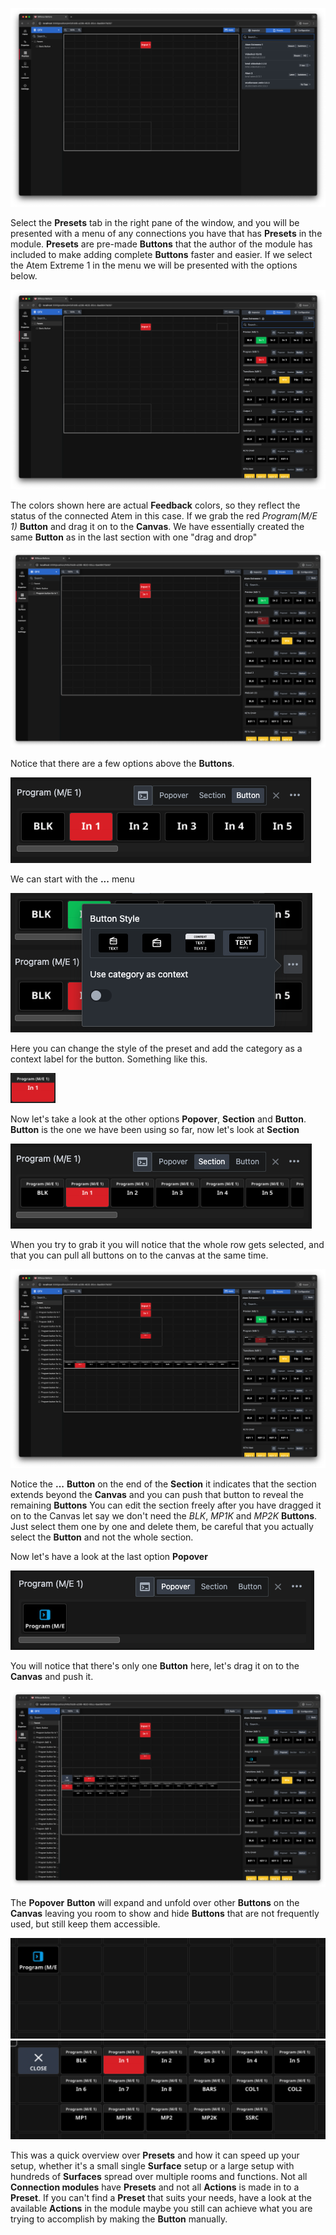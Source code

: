 
![Preset window 1](images/presets/preset_1.png 'Preset window 1')

Select the **Presets** tab in the right pane of the window, and you will be presented with a menu of any connections you have that has **Presets** in the module. **Presets** are pre-made **Buttons** that the author of the module has included to make adding complete **Buttons** faster and easier. If we select the Atem Extreme 1 in the menu we will be presented with the options below.

![Preset Atem](<images/presets/preset_2 .png> 'Preset Atem')

The colors shown here are actual **Feedback** colors, so they reflect the status of the connected Atem in this case. If we grab the red *Program(M/E 1)* **Button** and drag it on to the **Canvas**. We have essentially created the same **Button** as in the last section with one "drag and drop"

![Preset with Button](images/presets/preset_3.png 'Preset with Button')

Notice that there are a few options above the **Buttons**.

![Preset closeup](images/presets/preset_closeup.png 'Preset closeup')

We can start with the **...** menu

![Preset Style](images/presets/preset_closeup_2.png 'Preset style')

Here you can change the style of the preset and add the category as a context label for the button.
Something like this.

![Preset button closeup](images/presets/preset_button_closeup.png)

Now let's take a look at the other options **Popover**, **Section** and **Button**. **Button** is the one we have been using so far, now let's look at **Section**

![Preset Section](images/presets/preset_section.png 'Preset Section')

When you try to grab it you will notice that the whole row gets selected, and that you can pull all buttons on to the canvas at the same time.

![Preset section on canvas](images/presets/preset_section_on_canvas.png 'Preset section on canvas')

Notice the **...** **Button** on the end of the **Section** it indicates that the section extends beyond the **Canvas** and you can push that button to reveal the remaining **Buttons**
You can edit the section freely after you have dragged it on to the Canvas let say we don't need the *BLK*, *MP1K* and *MP2K* **Buttons**. Just select them one by one and delete them, be careful that you actually select the **Button** and not the whole section.

Now let's have a look at the last option **Popover**

![Preset Popover](images/presets/Preset_popover.png 'Preset Popover')

You will notice that there's only one **Button** here, let's drag it on to the **Canvas** and push it.

![Preset popover on Canvas](images/presets/preset_popover_on_canvas.png 'Preset popover on canvas')

The **Popover** **Button** will expand and unfold over other **Buttons** on the **Canvas** leaving you room to show and hide **Buttons** that are not frequently used, but still keep them accessible.

![ Popover closed](images/presets/popover_closed.png) ![Popover open](images/presets/popover_open.png)

This was a quick overview over **Presets** and how it can speed up your setup, whether it's a small single **Surface** setup or a large setup with hundreds of **Surfaces** spread over multiple rooms and functions. Not all **Connection modules** have **Presets** and not all **Actions** is made in to a **Preset**. If you can't find a **Preset** that suits your needs, have a look at the available **Actions** in the module maybe you still can achieve what you are trying to accomplish by making the **Button** manually. 